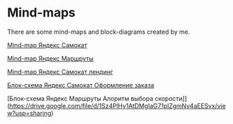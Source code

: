 # Mind-maps
There are some mind-maps and block-diagrams created by me.

[Mind-map Яндекс Самокат](https://drive.google.com/file/d/1RNEiPEymlJ90eX5rEUygOzcfz8rULqyJ/view?usp=sharing)

[Mind-map Яндекс Маршруты](https://miro.com/app/board/uXjVPIbpFek=/?share_link_id=425818814864)

[Mind-map Яндекс Самокат лендинг](https://drive.google.com/file/d/10xfH41V7TtK8w9BNJj-kfniRMMKkdmD7/view?usp=sharing)

[Блок-схема Яндекс Самокат Оформление заказа](https://drive.google.com/file/d/1DbzRKs6-U9BrtBuRscN-JnRhI1l1P5MU/view?usp=sharing)

[Блок-схема Яндекс Маршруты Алоритм выбора скорости]](https://drive.google.com/file/d/1Sz4PlHy1AtDMgIaG71pIZgmNv4aEESvx/view?usp=sharing)
